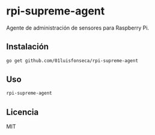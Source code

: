 # rpi-supreme-agent

Agente de administración de sensores para Raspberry Pi.

## Instalación

```bash
go get github.com/01luisfonseca/rpi-supreme-agent
```

## Uso

```bash
rpi-supreme-agent
```

## Licencia

MIT

